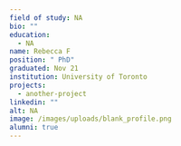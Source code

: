 ```yaml
---
field of study: NA
bio: ""
education:
  - NA
name: Rebecca F
position: " PhD"
graduated: Nov 21
institution: University of Toronto
projects:
  - another-project
linkedin: ""
alt: NA
image: /images/uploads/blank_profile.png
alumni: true
---
```

